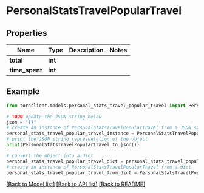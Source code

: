 # PersonalStatsTravelPopularTravel


## Properties

Name | Type | Description | Notes
------------ | ------------- | ------------- | -------------
**total** | **int** |  | 
**time_spent** | **int** |  | 

## Example

```python
from tornclient.models.personal_stats_travel_popular_travel import PersonalStatsTravelPopularTravel

# TODO update the JSON string below
json = "{}"
# create an instance of PersonalStatsTravelPopularTravel from a JSON string
personal_stats_travel_popular_travel_instance = PersonalStatsTravelPopularTravel.from_json(json)
# print the JSON string representation of the object
print(PersonalStatsTravelPopularTravel.to_json())

# convert the object into a dict
personal_stats_travel_popular_travel_dict = personal_stats_travel_popular_travel_instance.to_dict()
# create an instance of PersonalStatsTravelPopularTravel from a dict
personal_stats_travel_popular_travel_from_dict = PersonalStatsTravelPopularTravel.from_dict(personal_stats_travel_popular_travel_dict)
```
[[Back to Model list]](../README.md#documentation-for-models) [[Back to API list]](../README.md#documentation-for-api-endpoints) [[Back to README]](../README.md)


